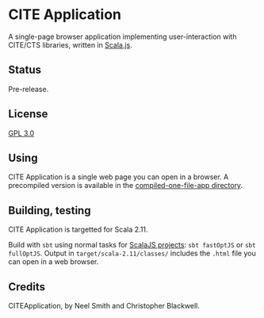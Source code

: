 # CITE Application

A single-page browser application implementing user-interaction with CITE/CTS libraries, written in [Scala.js](http://www.scala-js.org/).

## Status

Pre-release.

## License

[GPL 3.0](https://opensource.org/licenses/gpl-3.0.html)



## Using

CITE Application is a single web page you can open in a browser.  A precompiled version is available in the [compiled-one-file-app directory](compiled-one-file-app).

## Building, testing

CITE Application is targetted for Scala 2.11.

Build with `sbt` using normal tasks for [ScalaJS projects](https://www.scala-js.org/doc/project/building.html):  `sbt fastOptJS` or `sbt fullOptJS`.  Output in `target/scala-2.11/classes/` includes the `.html` file you can open in a web browser.


## Credits

CITEApplication, by Neel Smith and Christopher Blackwell.
